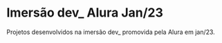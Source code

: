 # Imersão dev_ Alura Jan/23

Projetos desenvolvidos na imersão dev_ promovida pela Alura em jan/23.
